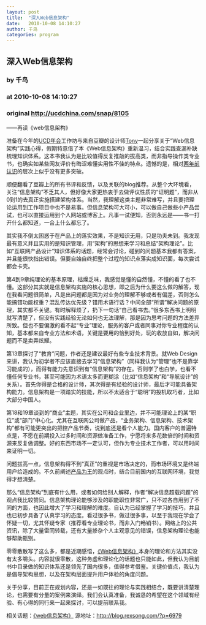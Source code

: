 ```yaml
---
layout: post
title:  "深入Web信息架构"
date:   2010-10-08 14:10:27
author: 千鸟
categories: program
---
```


## 深入Web信息架构
### by 千鸟
### at 2010-10-08 14:10:27
### original <http://ucdchina.com/snap/8105>

<p>——再读《web信息架构》</p>
 
<p>准备在今年的<a href="http://ucdchina.com/club/2010/">UCD年会</a>工作坊与来自豆瓣的设计师<a href="http://uitony.com/">Tony</a>一起分享关于“Web信息架构”实践心得，假期特意借了本《Web信息架构》重新温习，结合实践查漏补缺梳理知识体系。这本书我认为是比较值得反复推敲的拔高类，而非指导操作类专业书，也确实如某些网友评价有晦涩难懂实用性不佳的特点。遗憾的是，相对<a title="网站背后的信息架构" href="http://blog.rexsong.com/?p=1484">两年前认识</a>的层次上似乎没有更多突破。</p>
 
<p>顺便翻看了豆瓣上的所有书评和反馈，以及关联的blog推荐。从整个大环境看，关注“信息架构”不乏其人，但好像大家更热衷于去做评议性质的“证明题”，而非从0到1的去真正实施搭建架构体系。当然，我理解这类主题非常难写，并且要把理论运用到工作项目中也不是易事。但信息架构可大可小，可以做自己做些小产品尝试，也可以直接运用到个人网站或博客上。凡事一试便知，否则永远是——书一打开什么都知道，一合上什么都忘了。</p>
 
<p>其实我不倒太困惑于在产品上的落实效果，不是知识无用，只是功夫未到。我发现最有意义并且实用的是知识管理，用“架构”的思想来学习和总结“架构理论”。比如“互联网产品设计”知识体系的话题，经常会讨论，碰到的问题基本我都有答案，并且能很快指出错误。但要自始自终把整个过程的知识点落实成知识面，每次尝试都会卡壳。</p>
 
<p>第4到9章纯理论的基本原理，枯燥乏味，我感觉是懂的自然懂，不懂的看了也不懂。这部分其实就是信息架构实施的核心思想，即之后为什么要这么做的解答，现在我看问题很简单，凡是出问题都是因为对业务的理解不够或者有偏差，否则怎么能搞错功能权重？混乱传达优先级？错用术语行话？中间全部“所谓”解决问题的原理，其实都不关键。有时解释烦了，扔下一句话“自己看书去。”很多东西书上明明就写清楚了，但没有实践经验无论如何也无法理解，那是因为思考问题的方法差异所致。但也不要偏激的看不起“专业”理论，服务的客户或者同事对你专业程度的认知，基本都来自专业方法和术语，关键是要用的恰到好处，玩的收放自如，解决问题而不是卖弄炫耀。</p>
 
<p>第13章探讨了“教育”问题，作者还是建议最好有些专业技术背景。就Web Design来讲，我认为初学者不应该直接去学习“信息架构”（同样我认为“管理”也不是靠学习能成的），而得有能力先意识到有“信息架构”的存在。否则学了也白学，也看不懂任何专业书，甚至可能因为术语太多而更糊涂（比如“信息架构”和“导航设计”的关系）。首先你得是合格的设计师，其次得是有经验的设计师，最后才可能具备架构能力。信息架构是一项踏实的技能，所以不太适合于“聪明”的投机取巧者，比如大部分中国人。</p>
 
<p>第18和19章谈到的“商业”主题，其实在公司和企业里边，并不可能理论上的某“职位”或“部门”中心化。尤其在互联网公司做产品，“业务架构、信息架构、技术架构”都有可能更突出的把控产品节奏，说到底还是看个人能力。国内客户的普遍特点是，不愿在前期投入过多时间和资源做准备工作，宁愿将来多花数倍的时间和资源来反复做调整。好的东西市场不一定认可，但作为专业技术工作者，可以用时间来证明一切。</p>
 
<p>问题拔高一点，信息架构得不到“真正”的重视是市场决定的，而市场环境又是终端用户给造成的。不久前阐述<a href="http://blog.rexsong.com/?p=11246">产品为王</a>的观点时，结合目前国内的互联网环境，我觉得才想清楚。</p>
 
<p>那么“信息架构”到底有什么用，或者如何给别人解释，作者“解决信息超载问题”的观点我比较赞同。信息架构理论能够涉及的职能职位非常广，只不过各自用到了不同的方面，也因此增大了学习和理解的难度。自认为已经掌握了学习的技巧，并且也已初步具备了认真学习的态度。看过很多书，做过很多事，以至于我现在学会了怀疑一切，尤其怀疑专家（推荐看专业理论书，而非入门畅销书）。网络上的公共资讯，除了大量雷同转载，还有大量掺杂个人主观意见的错误，信息架构理论也能够帮助甄别。</p>
 
<p>零零散散写了这么多，都是近期感悟，<a href="http://blog.rexsong.com/?tag=%e3%80%8aweb%e4%bf%a1%e6%81%af%e6%9e%b6%e6%9e%84%e3%80%8b">《Web信息架构》</a>本身的理论和方法其实没有太多嚼头。内容就很零散，这种务虚和理论化的话题也只能如此，但我认为目前书中目录做的知识体系还是领先了国内很多，值得参考借鉴。关键价值点，我认为是倡导架构思想，以及在架构层面提升用户体验的角度问题。</p>
 
<p>关于分享，目前正在规划内容，还是一如既往的理论与实践相结合，既要讲清楚理论，也需要有分量的案例来演绎。我们会认真准备，我诚恳的希望在这个领域有经验、有心得的同行来一起来探讨，可以提前联系我。</p><p>相关话题：<a href="http://ucdchina.com/topic/161">《web信息架构》</a> 源地址：<a href="http://blog.rexsong.com/?p=6979">http://blog.rexsong.com/?p=6979</a></p>